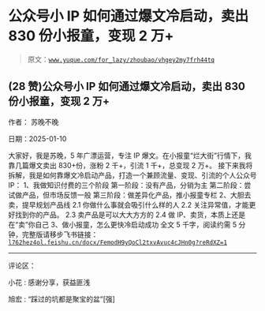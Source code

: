 # 公众号小 IP 如何通过爆文冷启动，卖出 830 份小报童，变现 2 万+

> 原文：[`www.yuque.com/for_lazy/zhoubao/vhgey2my7frh44tq`](https://www.yuque.com/for_lazy/zhoubao/vhgey2my7frh44tq)

## (28 赞)公众号小 IP 如何通过爆文冷启动，卖出 830 份小报童，变现 2 万+

作者： 苏晚不晚

日期：2025-01-10

大家好，我是苏晚，5 年广漂运营，专注 IP 爆文。在小报童“烂大街”行情下，我靠几篇爆文卖出 830+份，涨粉 2 千+，引流 1 千+，总变现 2 万+。
接下来我将拆解，我是如何靠爆文冷启动产品，打造一个兼顾流量、变现、引流的个人公众号 IP： 1、我做知识付费的三个阶段 第一阶段：没有产品，分销为主
第二阶段：尝试做产品，但市场反馈一般 第三阶段：做差异化产品，推小报童专栏 2、大胆去卖，提早规划产品线 2.1 你做什么事就会吸引什么样的人
2.2 关注异常值，才能更好找到你的产品。 2.3 卖产品是可以大大方方的 2.4 做 IP、卖货，本质上还是在“卖”你自己 3、做小报童，怎么更快冷启动成功
全文 5 千字，阅读约需 5 分钟，完整版请移步飞书链接：[`l762hez4ol.feishu.cn/docx/FemodH9yQoCl2txvAvuc4cJHn0g?reRdXZ=1`](https://l762hez4ol.feishu.cn/docx/FemodH9yQoCl2txvAvuc4cJHn0g?reRdXZ=1)

* * *

评论区：

小花 : 感谢分享，获益匪浅

旭宏 : “踩过的坑都是聚宝的盆”[强]
